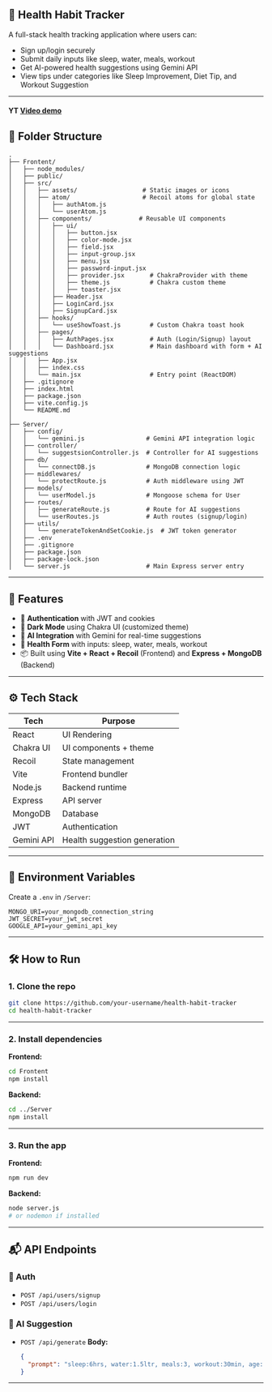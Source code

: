 ## 🧠 Health Habit Tracker

A full-stack health tracking application where users can:

* Sign up/login securely
* Submit daily inputs like sleep, water, meals, workout
* Get AI-powered health suggestions using Gemini API
* View tips under categories like Sleep Improvement, Diet Tip, and Workout Suggestion

---

#### YT [Video demo](https://youtu.be/T5UKa8ZUhCA)


## 📁 Folder Structure

```
.
├── Frontent/
│   ├── node_modules/
│   ├── public/
│   ├── src/
│   │   ├── assets/                  # Static images or icons
│   │   ├── atom/                    # Recoil atoms for global state
│   │   │   ├── authAtom.js
│   │   │   └── userAtom.js
│   │   ├── components/             # Reusable UI components
│   │   │   ├── ui/
│   │   │   │   ├── button.jsx
│   │   │   │   ├── color-mode.jsx
│   │   │   │   ├── field.jsx
│   │   │   │   ├── input-group.jsx
│   │   │   │   ├── menu.jsx
│   │   │   │   ├── password-input.jsx
│   │   │   │   ├── provider.jsx       # ChakraProvider with theme
│   │   │   │   ├── theme.js           # Chakra custom theme
│   │   │   │   ├── toaster.jsx
│   │   │   ├── Header.jsx
│   │   │   ├── LoginCard.jsx
│   │   │   ├── SignupCard.jsx
│   │   ├── hooks/
│   │   │   └── useShowToast.js        # Custom Chakra toast hook
│   │   ├── pages/
│   │   │   ├── AuthPages.jsx          # Auth (Login/Signup) layout
│   │   │   └── Dashboard.jsx          # Main dashboard with form + AI suggestions
│   │   ├── App.jsx
│   │   ├── index.css
│   │   └── main.jsx                   # Entry point (ReactDOM)
│   ├── .gitignore
│   ├── index.html
│   ├── package.json
│   ├── vite.config.js
│   └── README.md
│
├── Server/
│   ├── config/
│   │   └── gemini.js                 # Gemini API integration logic
│   ├── controller/
│   │   └── suggestsionController.js  # Controller for AI suggestions
│   ├── db/
│   │   └── connectDB.js              # MongoDB connection logic
│   ├── middlewares/
│   │   └── protectRoute.js           # Auth middleware using JWT
│   ├── models/
│   │   └── userModel.js              # Mongoose schema for User
│   ├── routes/
│   │   ├── generateRoute.js          # Route for AI suggestions
│   │   └── userRoutes.js             # Auth routes (signup/login)
│   ├── utils/
│   │   └── generateTokenAndSetCookie.js  # JWT token generator
│   ├── .env
│   ├── .gitignore
│   ├── package.json
│   ├── package-lock.json
│   └── server.js                     # Main Express server entry
```

---

## 🚀 Features

* 🔐 **Authentication** with JWT and cookies
* 🌙 **Dark Mode** using Chakra UI (customized theme)
* 🧠 **AI Integration** with Gemini for real-time suggestions
* 📝 **Health Form** with inputs: sleep, water, meals, workout
* 📦 Built using **Vite + React + Recoil** (Frontend) and **Express + MongoDB** (Backend)

---

## ⚙️ Tech Stack

| Tech       | Purpose                      |
| ---------- | ---------------------------- |
| React      | UI Rendering                 |
| Chakra UI  | UI components + theme        |
| Recoil     | State management             |
| Vite       | Frontend bundler             |
| Node.js    | Backend runtime              |
| Express    | API server                   |
| MongoDB    | Database                     |
| JWT        | Authentication               |
| Gemini API | Health suggestion generation |

---

## 🔑 Environment Variables

Create a `.env` in `/Server`:

```env
MONGO_URI=your_mongodb_connection_string
JWT_SECRET=your_jwt_secret
GOOGLE_API=your_gemini_api_key
```

---

## 🛠️ How to Run

### 1. Clone the repo

```bash
git clone https://github.com/your-username/health-habit-tracker
cd health-habit-tracker
```

---

### 2. Install dependencies

**Frontend:**

```bash
cd Frontent
npm install
```

**Backend:**

```bash
cd ../Server
npm install
```

---

### 3. Run the app

**Frontend:**

```bash
npm run dev
```

**Backend:**

```bash
node server.js
# or nodemon if installed
```

---

## 📬 API Endpoints

### 🔐 Auth

* `POST /api/users/signup`
* `POST /api/users/login`

### 🧠 AI Suggestion

* `POST /api/generate`
  **Body:**

  ```json
  {
    "prompt": "sleep:6hrs, water:1.5ltr, meals:3, workout:30min, age:22"
  }
  ```

---

